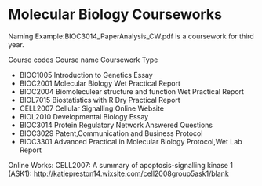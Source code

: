 # Molecular Biology Courseworks

Naming Example:BIOC3014_PaperAnalysis_CW.pdf is a coursework for third year.

Course codes		Course name				Coursework Type
* BIOC1005		Introduction to Genetics		Essay
* BIOC2001		Molecular Biology			Wet Practical Report
* BIOC2004		Biomoleculear structure and function	Wet Practical Report
* BIOL7015		Biostatistics with R			Dry Practical Report
* CELL2007		Cellular Signalling			Online Website
* BIOL2010		Developmental Biology			Essay
* BIOC3014		Protein Regulatory Network		Answered Questions
* BIOC3029		Patent,Communication and Business	Protocol
* BIOC3301		Advanced Practical in Molecular Biology	Protocol,Wet Lab Report


Online Works:
CELL2007: A summary of apoptosis-signalling kinase 1 (ASK1): http://katiepreston14.wixsite.com/cell2008group5ask1/blank


